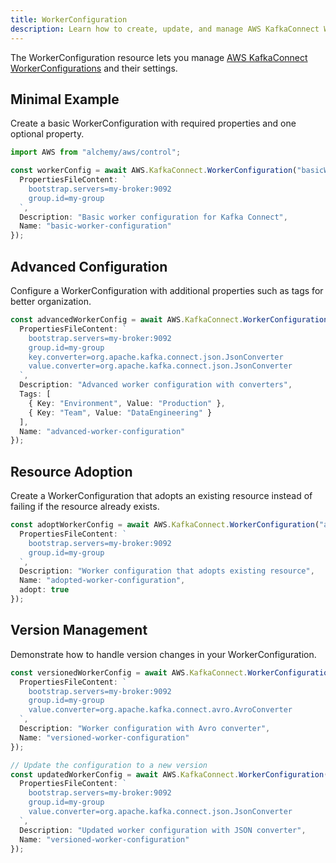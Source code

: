 ```yaml
---
title: WorkerConfiguration
description: Learn how to create, update, and manage AWS KafkaConnect WorkerConfigurations using Alchemy Cloud Control.
---
```



The WorkerConfiguration resource lets you manage [AWS KafkaConnect WorkerConfigurations](https://docs.aws.amazon.com/kafkaconnect/latest/userguide/) and their settings.

## Minimal Example

Create a basic WorkerConfiguration with required properties and one optional property.

```ts
import AWS from "alchemy/aws/control";

const workerConfig = await AWS.KafkaConnect.WorkerConfiguration("basicWorkerConfig", {
  PropertiesFileContent: `
    bootstrap.servers=my-broker:9092
    group.id=my-group
  `,
  Description: "Basic worker configuration for Kafka Connect",
  Name: "basic-worker-configuration"
});
```

## Advanced Configuration

Configure a WorkerConfiguration with additional properties such as tags for better organization.

```ts
const advancedWorkerConfig = await AWS.KafkaConnect.WorkerConfiguration("advancedWorkerConfig", {
  PropertiesFileContent: `
    bootstrap.servers=my-broker:9092
    group.id=my-group
    key.converter=org.apache.kafka.connect.json.JsonConverter
    value.converter=org.apache.kafka.connect.json.JsonConverter
  `,
  Description: "Advanced worker configuration with converters",
  Tags: [
    { Key: "Environment", Value: "Production" },
    { Key: "Team", Value: "DataEngineering" }
  ],
  Name: "advanced-worker-configuration"
});
```

## Resource Adoption

Create a WorkerConfiguration that adopts an existing resource instead of failing if the resource already exists.

```ts
const adoptWorkerConfig = await AWS.KafkaConnect.WorkerConfiguration("adoptWorkerConfig", {
  PropertiesFileContent: `
    bootstrap.servers=my-broker:9092
    group.id=my-group
  `,
  Description: "Worker configuration that adopts existing resource",
  Name: "adopted-worker-configuration",
  adopt: true
});
``` 

## Version Management

Demonstrate how to handle version changes in your WorkerConfiguration.

```ts
const versionedWorkerConfig = await AWS.KafkaConnect.WorkerConfiguration("versionedWorkerConfig", {
  PropertiesFileContent: `
    bootstrap.servers=my-broker:9092
    group.id=my-group
    value.converter=org.apache.kafka.connect.avro.AvroConverter
  `,
  Description: "Worker configuration with Avro converter",
  Name: "versioned-worker-configuration"
});

// Update the configuration to a new version
const updatedWorkerConfig = await AWS.KafkaConnect.WorkerConfiguration("versionedWorkerConfig", {
  PropertiesFileContent: `
    bootstrap.servers=my-broker:9092
    group.id=my-group
    value.converter=org.apache.kafka.connect.json.JsonConverter
  `,
  Description: "Updated worker configuration with JSON converter",
  Name: "versioned-worker-configuration"
});
```
